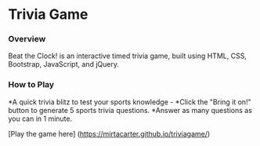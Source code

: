 # Trivia Game

### Overview
Beat the Clock! is an interactive timed trivia game, built using HTML, CSS, Bootstrap, JavaScript, and jQuery.

### How to Play
*A quick trivia blitz to test your sports knowledge -
*Click the "Bring it on!" button to generate 5 sports trivia questions.
*Answer as many questions as you can in 1 minute.

   [Play the game here] (https://mirtacarter.github.io/triviagame/)
